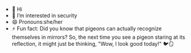 - 👋 Hi
- 👀 I’m interested in security
- 😄 Pronouns:she/her
- ⚡ Fun fact: Did you know that pigeons can actually recognize themselves in mirrors? So, the next time you see a pigeon staring at its reflection, it might just be thinking, "Wow, I look good today!" 🐦🪞

<!---
etijo03/etijo03 is a ✨ special ✨ repository because its `README.md` (this file) appears on your GitHub profile.
You can click the Preview link to take a look at your changes.
--->
